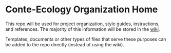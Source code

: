 Conte-Ecology Organization Home
===============================

This repo will be used for project organization, style guides, instructions, and references. The majority of this information will be stored in the [wiki](https://github.com/Conte-Ecology/home/wiki).

Templates, documents or other types of files that serve these purposes can be added to the repo directly (instead of using the wiki).
